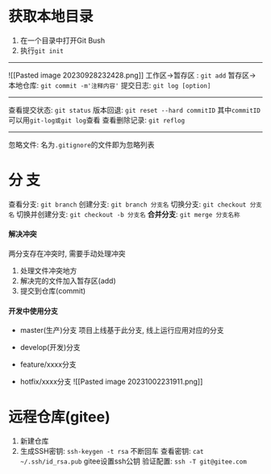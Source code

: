 # 获取本地目录
1. 在一个目录中打开Git Bush
2. 执行`git init`
---

![[Pasted image 20230928232428.png]]
工作区->暂存区 : `git add` 
暂存区->本地仓库: `git commit -m'注释内容'`
提交日志: `git log [option]`

---
查看提交状态: `git status`
版本回退: `git reset --hard commitID` 
				其中`commitID`可以用`git-log或git log`查看
查看删除记录: `git reflog`

---
忽略文件: 名为`.gitignore`的文件即为忽略列表

# 分 支
查看分支:  `git branch`
创建分支:  `git branch 分支名`
切换分支:   `git checkout 分支名`
切换并创建分支:  `git checkout -b 分支名`
**合并分支**:  `git merge 分支名称`

#### 解决冲突
两分支存在冲突时, 需要手动处理冲突
1. 处理文件冲突地方
2. 解决完的文件加入暂存区(add)
3. 提交到仓库(commit)

#### 开发中使用分支
- master(生产)分支
	项目上线基于此分支, 线上运行应用对应的分支
- develop(开发)分支
	
- feature/xxxx分支
- hotfix/xxxx分支
![[Pasted image 20231002231911.png]]

# 远程仓库(gitee)
1. 新建仓库
2. 生成SSH密钥: `ssh-keygen -t rsa`
	不断回车
	查看密钥: `cat ~/.ssh/id_rsa.pub`
	gitee设置ssh公钥
	验证配置: `ssh -T git@gitee.com`